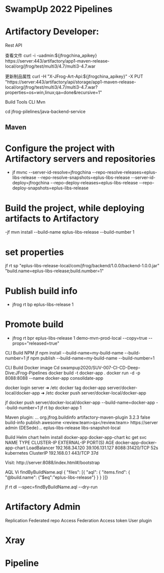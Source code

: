 # SwampUp 2022 Pipelines

# Artifactory Developer:


Rest API

查看文件
curl -i -uadmin:${jfrogchina_apikey} https://server:443/artifactory/app1-maven-release-local/org/jfrog/test/multi3/4.7/multi3-4.7.war

更新制品属性
curl -H "X-JFrog-Art-Api:${jfrogchina_apikey}" -X PUT "https://server:443/artifactory/api/storage/app1-maven-release-local/org/jfrog/test/multi3/4.7/multi3-4.7.war?properties=os=win,linux;qa=done&recursive=1"

Build Tools
CLI Mvn

cd jfrog-pilelines/java-backend-service

## Maven
   # Configure the project with Artifactory servers and repositories 
   -  jf mvnc --server-id-resolve=jfrogchina --repo-resolve-releases=eplus-libs-release --repo-resolve-snapshots=eplus-libs-release --server-id-deploy=jfrogchina --repo-deploy-releases=eplus-libs-release --repo-deploy-snapshots=eplus-libs-release
   # Build the project, while deploying artifacts to Artifactory
   -jf mvn install --build-name eplus-libs-release --build-number 1
 
 # set properties
jf rt sp "eplus-libs-release-local/com/jfrog/backend/1.0.0/backend-1.0.0.jar" "build.name=eplus-libs-release;build.number=1"


   # Publish build info
   - jfrog rt bp eplus-libs-release 1

   # Promote build
   -  jfrog rt bpr  eplus-libs-release 1 demo-mvn-prod-local --copy=true --props="released=true"


CLI Build NPM
jf npm install --build-name=my-build-name --build-number=1
jf npm publish --build-name=my-build-name --build-number=1


CLI Build Docker image
Cd swampup2020/SUV-007-CI-CD-Deep-Dive:JFrog-Pipelines
docker build -t docker-app .
docker run -d -p 8088:8088 --name docker-app consolidate-app



docker login server
➜  /etc docker tag docker-app server/docker-local/docker-app
➜  /etc docker push server/docker-local/docker-app

jf docker push server/docker-local/docker-app --build-name=docker-app --build-number=1
jf rt bp docker-app 1

Maven plugin:
<build>
    <plugins>
        ...
        <plugin>
            <groupId>org.jfrog.buildinfo</groupId>
            <artifactId>artifactory-maven-plugin</artifactId>
            <version>3.2.3</version>
            <inherited>false</inherited>
            <executions>
                <execution>
                    <id>build-info</id>
                    <goals>
                        <goal>publish</goal>
                    </goals>
                    <configuration>
                        <deployProperties>
                            <gradle>awesome</gradle>
                            <review.team>qa</review.team>
                        </deployProperties>
                        <publisher>
                            <contextUrl>https://server</contextUrl>
                            <username>admin</username>
                            <password>{DESede}...</password>
                            <repoKey>eplus-libs-release</repoKey>
                            <snapshotRepoKey>libs-snapshot-local</snapshotRepoKey>
                        </publisher>
                    </configuration>
                </execution>
            </executions>
        </plugin>
    </plugins>
</build>

Build Helm chart
helm install  docker-app docker-app-chart
kc get svc                         
NAME                          TYPE           CLUSTER-IP       EXTERNAL-IP      PORT(S)          AGE
docker-app-docker-app-chart   LoadBalancer   192.168.34.120   39.106.131.127   8088:31420/TCP   52s
kubernetes                    ClusterIP      192.168.0.1      <none>           443/TCP          37d

Visit: http://server:8088/index.html#/bootstrap

AQL
Vi findByBuildName.aql 
{
"files": [{
    "aql": {
        "items.find": {
            "@build.name": {"$eq":"eplus-libs-release"}
        }
    }
}]}

jf rt dl --spec=findByBuildName.aql --dry-run
# Artifactory Admin
Replication
Federated repo
Access Federation
Access token
User plugin
	
# Xray

# Pipeline
